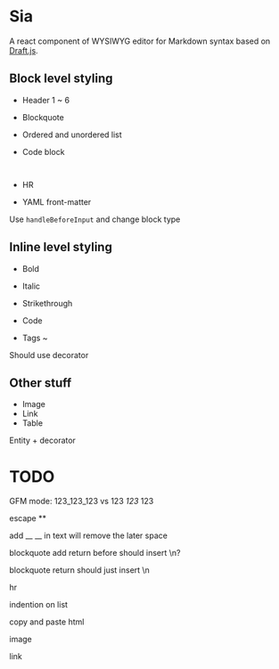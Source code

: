# Sia

A react component of WYSIWYG editor for Markdown syntax based on [Draft.js](https://draftjs.org/).

## Block level styling

- Header 1 ~ 6
- Blockquote
- Ordered and unordered list
- Code block <pre/>

- HR

- YAML front-matter

Use `handleBeforeInput` and change block type

## Inline level styling

- Bold
- Italic
- Strikethrough

- Code

- Tags ~ <kbd></kbd>

Should use decorator

## Other stuff

- Image
- Link
- Table

Entity + decorator 

# TODO

GFM mode: 123_123_123 vs 123 _123_ 123

escape \*\*

add __ __ in text will remove the later space

blockquote add return before should insert \n?

blockquote return should just insert \n

hr

indention on list

copy and paste html

image

link
